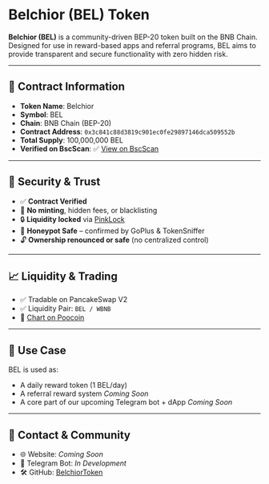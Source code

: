 # Belchior (BEL) Token

**Belchior (BEL)** is a community-driven BEP-20 token built on the BNB Chain. Designed for use in reward-based apps and referral programs, BEL aims to provide transparent and secure functionality with zero hidden risk.

---

## 🔗 Contract Information

- **Token Name**: Belchior
- **Symbol**: BEL
- **Chain**: BNB Chain (BEP-20)
- **Contract Address**: `0x3c841c88d3819c901ec0fe29897146dca509552b`
- **Total Supply**: 100,000,000 BEL
- **Verified on BscScan**: ✅ [View on BscScan](https://bscscan.com/token/0x3c841c88d3819c901ec0fe29897146dca509552b)

---

## 🔐 Security & Trust

- ✅ **Contract Verified**
- 🚫 **No minting**, hidden fees, or blacklisting
- 🔒 **Liquidity locked** via [PinkLock](https://www.pinksale.finance/pinklock/bsc/0x3c841C88D3819c901eC0fe29897146Dca509552b)
- 🤖 **Honeypot Safe** – confirmed by GoPlus & TokenSniffer
- 🔓 **Ownership renounced or safe** (no centralized control)

---

## 📈 Liquidity & Trading

- ✅ Tradable on PancakeSwap V2  
- ✅ Liquidity Pair: `BEL / WBNB`  
- 🧪 [Chart on Poocoin](https://poocoin.app/tokens/0x3c841c88d3819c901ec0fe29897146dca509552b)

---

## 🎯 Use Case 

BEL is used as:
- A daily reward token (1 BEL/day)
- A referral reward system *Coming Soon*
- A core part of our upcoming Telegram bot + dApp *Coming Soon*

---

## 📣 Contact & Community

- 🌐 Website: *Coming Soon*
- 🤖 Telegram Bot: *In Development*
- 🛠 GitHub: [BelchiorToken](https://github.com/BelchiorToken)
